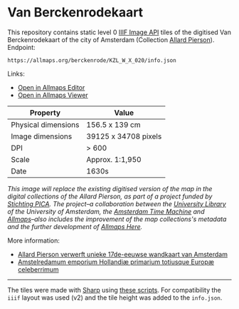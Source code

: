 # Van Berckenrodekaart

This repository contains static level 0 [IIIF Image API](https://iiif.io/api/image/2.0/) tiles of the digitised Van Berckenrodekaart of the city of Amsterdam (Collection [Allard Pierson](https://allardpierson.nl/)). Endpoint:

`https://allmaps.org/berckenrode/KZL_W_X_020/info.json`

Links:

- [Open in Allmaps Editor](https://editor.allmaps.org/#/collection?url=https%3A%2F%2Fallmaps.org%2Fberckenrode%2FKZL_W_X_020%2Finfo.json)
- [Open in Allmaps Viewer](https://viewer.allmaps.org/?url=https%3A%2F%2Fannotations.allmaps.org%2Fimages%2F7762a9646a2516ca)

| Property            | Value                |
| ------------------- | -------------------- |
| Physical dimensions | 156.5 x 139 cm       |
| Image dimensions    | 39125 x 34708 pixels |
| DPI                 | > 600                |
| Scale               | Approx. 1:1,950      |
| Date                | 1630s                |

<!-- 39125 / 61.61417 = 635.00003327
34708 / 54.72441 = 634.2325116 -->

_This image will replace the existing digitised version of the map in the digital collections of the Allard Pierson, as part of a project funded by [Stichting PICA](https://www.stichtingpica.nl/). The project–a collaboration between the [University Library](uba.uva.nl) of the University of Amsterdam, the [Amsterdam Time Machine](https://www.amsterdamtimemachine.nl/) and [Allmaps](https://allmaps.org/)–also includes the improvement of the map collections's metadata and the further development of [Allmaps Here](https://here.allmaps.org/)._

More information:

- [Allard Pierson verwerft unieke 17de-eeuwse wandkaart van Amsterdam](https://allardpierson.nl/nieuws/allard-pierson-verwerft-unieke-17de-eeuwse-wandkaart-van-amsterdam/)
- [Amstelredamum emporium Hollandiæ primarium totiusque Europæ celeberrimum](https://hdl.handle.net/11245/3.39844)

---

The tiles were made with [Sharp](https://sharp.pixelplumbing.com/) using [these scripts](https://github.com/sammeltassen/iiif-tiler). For compatibility the `iiif` layout was used (v2) and the tile height was added to the `info.json`.
